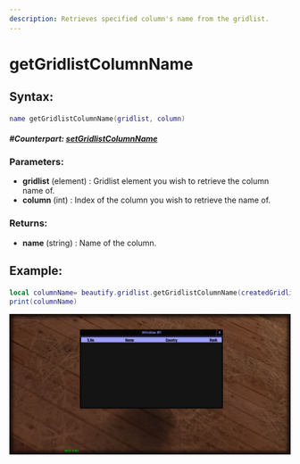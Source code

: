 ```yaml
---
description: Retrieves specified column's name from the gridlist.
---
```


# getGridlistColumnName

## **Syntax:**

```lua
name getGridlistColumnName(gridlist, column)
```

#### _**\#Counterpart:**_ [_**setGridlistColumnName**_](setgridlistcolumnname.md)

### **Parameters:**

* **gridlist** \(element\) : Gridlist element you wish to retrieve the column name of.
* **column** \(int\) : Index of the column you wish to retrieve the name of.

### **Returns:**

* **name** \(string\) : Name of the column.

## **Example:**

```lua
local columnName= beautify.gridlist.getGridlistColumnName(createdGridlist, 1)
print(columnName)
```

<img src="snaps/APIs/getGridlistColumnName.png" alt=""/>